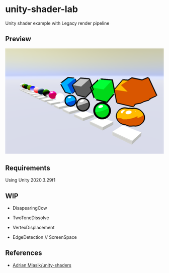 # unity-shader-lab
Unity shader example with Legacy render pipeline

## Preview
![](ReadmeAssets/preview-01.png)

## Requirements
Using Unity 2020.3.29f1

## WIP
- DisapearingCow
- TwoToneDissolve
- VertexDisplacement

- EdgeDetection       // ScreenSpace


## References
- [Adrian Miasik/unity-shaders](https://github.com/adrian-miasik/unity-shaders)  
